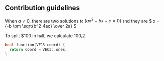 ## Contribution guidelines

When $a \ne 0$, there are two solutions to $(ax^2 + bx + c = 0)$ and they are 
$ x = {-b \pm \sqrt{b^2-4ac} \over 2a} $

To split <span>$</span>100 in half, we calculate $100/2$

```cpp
bool function(VEC3 coord) {
  return coord = VEC3::ones;
}
```





